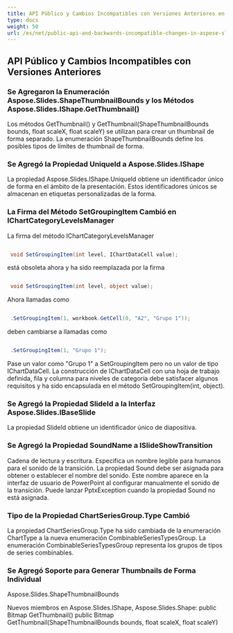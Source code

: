 ```yaml
---
title: API Público y Cambios Incompatibles con Versiones Anteriores en Aspose.Slides para .NET 14.3.0
type: docs
weight: 50
url: /es/net/public-api-and-backwards-incompatible-changes-in-aspose-slides-for-net-14-3-0/
---
```


## **API Público y Cambios Incompatibles con Versiones Anteriores**
### **Se Agregaron la Enumeración Aspose.Slides.ShapeThumbnailBounds y los Métodos Aspose.Slides.IShape.GetThumbnail()**
Los métodos GetThumbnail() y GetThumbnail(ShapeThumbnailBounds bounds, float scaleX, float scaleY) se utilizan para crear un thumbnail de forma separado. La enumeración ShapeThumbnailBounds define los posibles tipos de límites de thumbnail de forma.
### **Se Agregó la Propiedad UniqueId a Aspose.Slides.IShape**
La propiedad Aspose.Slides.IShape.UniqueId obtiene un identificador único de forma en el ámbito de la presentación. Estos identificadores únicos se almacenan en etiquetas personalizadas de la forma.
### **La Firma del Método SetGroupingItem Cambió en IChartCategoryLevelsManager**
La firma del método IChartCategoryLevelsManager

``` csharp

 void SetGroupingItem(int level, IChartDataCell value);

``` 

está obsoleta ahora y ha sido reemplazada por la firma

``` csharp

 void SetGroupingItem(int level, object value);

``` 

Ahora llamadas como

``` csharp

 .SetGroupingItem(1, workbook.GetCell(0, "A2", "Grupo 1"));

``` 

deben cambiarse a llamadas como

``` csharp

 .SetGroupingItem(1, "Grupo 1");

``` 

Pase un valor como "Grupo 1" a SetGroupingItem pero no un valor de tipo IChartDataCell. La construcción de IChartDataCell con una hoja de trabajo definida, fila y columna para niveles de categoría debe satisfacer algunos requisitos y ha sido encapsulada en el método SetGroupingItem(int, object).
### **Se Agregó la Propiedad SlideId a la Interfaz Aspose.Slides.IBaseSlide**
La propiedad SlideId obtiene un identificador único de diapositiva.
### **Se Agregó la Propiedad SoundName a ISlideShowTransition**
Cadena de lectura y escritura. Especifica un nombre legible para humanos para el sonido de la transición. La propiedad Sound debe ser asignada para obtener o establecer el nombre del sonido. Este nombre aparece en la interfaz de usuario de PowerPoint al configurar manualmente el sonido de la transición. Puede lanzar PptxException cuando la propiedad Sound no está asignada.
### **Tipo de la Propiedad ChartSeriesGroup.Type Cambió**
La propiedad ChartSeriesGroup.Type ha sido cambiada de la enumeración ChartType a la nueva enumeración CombinableSeriesTypesGroup. La enumeración CombinableSeriesTypesGroup representa los grupos de tipos de series combinables.
### **Se Agregó Soporte para Generar Thumbnails de Forma Individual**
Aspose.Slides.ShapeThumbnailBounds

Nuevos miembros en Aspose.Slides.IShape, Aspose.Slides.Shape:
public Bitmap GetThumbnail()
public Bitmap GetThumbnail(ShapeThumbnailBounds bounds, float scaleX, float scaleY)